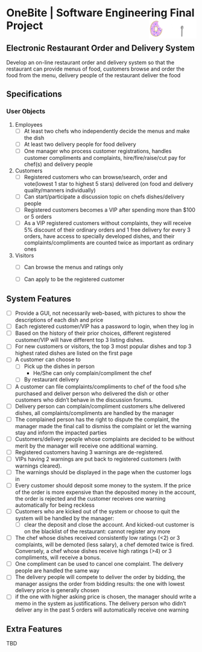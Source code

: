 # OneBite | Software Engineering Final Project <img src="./static/assets/onebite_logo.png" align="right" width="25%">


## Electronic Restaurant Order and Delivery System 

Develop an on-line restaurant order and delivery system so that the restaurant can provide menus of food, customers browse and order the food from the menu, delivery people of the restaurant deliver the food

## Specifications

### User Objects

1. Employees
    - [ ] At least two chefs who independently decide the menus and make the dish
    - [ ] At least two delivery people for food delivery
    - [ ] One manager who process customer registrations, handles customer compliments and complaints, hire/fire/raise/cut pay for chef(s) and delivery people

2. Customers
    - [ ] Registered customers who can browse/search, order and vote(lowest 1 star to highest 5 stars) delivered (on food and delivery quality/manners individually)
    - [ ] Can start/participate a discussion topic on chefs dishes/delivery people
    - [ ] Registered customers becomes a VIP after spending more than $100 or 5 orders
    - [ ] As a VIP registered customers without complaints, they will receive 5% discount of their ordinary orders and 1 free delivery for every 3 orders, have access to specially developed dishes, and their complaints/compliments are counted twice as important as ordinary ones

3. Visitors
    - [ ] Can browse the menus and ratings only
    - [ ] Can apply to be the registered customer


## System Features
- [ ] Provide a GUI, not necessarily web-based, with pictures to show the descriptions of each
dish and price 
- [ ] Each registered customer/VIP has a password to login, when they log in
- [ ] Based on the history of their prior choices, different registered customer/VIP will have different top 3 listing dishes. 
- [ ] For new customers or visitors, the top 3 most popular dishes and top 3 highest rated dishes are listed on the first page
- [ ] A customer can choose to 
    - [ ] Pick up the dishes in person 
        - He/She can only complain/compliment the chef
    - [ ] By restaurant delivery
- [ ] A customer can file complaints/compliments to chef of the food s/he purchased and deliver person who delivered the dish or other customers who didn’t behave in the discussion forums.
- [ ] Delivery person can complain/compliment customers s/he delivered dishes, all complaints/compliments are handled by the manager 
- [ ] The complained person has the right to dispute the complaint, the manager made the final call to dismiss the
complaint or let the warning stay and inform the impacted parties 
- [ ] Customers/delivery people whose complaints are decided to be without merit by the manager will receive one
additional warning.
- [ ] Registered customers having 3 warnings are de-registered. 
- [ ] VIPs having 2 warnings are put back to registered customers (with warnings cleared). 
- [ ] The warnings should be displayed in the page when the customer logs in
- [ ] Every customer should deposit some money to the system. If the price of the order is more expensive than the deposited money in the account, the order is rejected and the
customer receives one warning automatically for being reckless
- [ ] Customers who are kicked out of the system or choose to quit the system will be handled by the manager: 
    - [ ] clear the deposit and close the account. And kicked-out customer is on the blacklist of the restaurant: cannot register any more
- [ ] The chef whose dishes received consistently low ratings (<2) or 3 complaints, will be demoted (less salary), a chef demoted twice is fired. Conversely, a chef whose dishes receive high ratings (>4) or 3 compliments, will receive a bonus. 
- [ ] One compliment can be used to cancel one complaint. The delivery people are handled the same way
- [ ] The delivery people will compete to deliver the order by bidding, the manager assigns the order from bidding results: the one with lowest delivery price is generally chosen 
- [ ] if the one with higher asking price is chosen, the manager should write a memo in the system as justifications. The delivery person who didn’t deliver any in the past 5 orders will automatically receive one warning

## Extra Features
TBD

